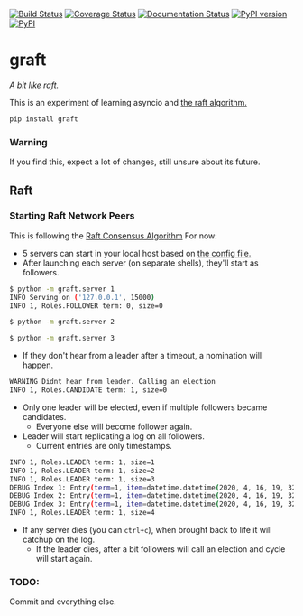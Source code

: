 [![Build Status](https://travis-ci.org/chrizzFTD/graft.svg?branch=master)](https://travis-ci.org/chrizzFTD/graft)
[![Coverage Status](https://coveralls.io/repos/github/chrizzFTD/graft/badge.svg)](https://coveralls.io/github/chrizzFTD/graft)
[![Documentation Status](https://readthedocs.org/projects/graft/badge/?version=latest)](https://graft.readthedocs.io/en/latest/?badge=latest)
[![PyPI version](https://badge.fury.io/py/graft.svg)](https://badge.fury.io/py/graft)
[![PyPI](https://img.shields.io/pypi/pyversions/graft.svg)](https://pypi.python.org/pypi/graft)

# graft
*A bit like raft.*

This is an experiment of learning asyncio and [the raft algorithm.](https://raft.github.io/)

```bash
pip install graft
```
### Warning
If you find this, expect a lot of changes, still unsure about its future.

## Raft
### Starting Raft Network Peers
This is following the [Raft Consensus Algorithm](https://raft.github.io/)
For now:
- 5 servers can start in your local host based on [the config file.](graft/config.py)
- After launching each server (on separate shells), they'll start as followers.
```bash
$ python -m graft.server 1
INFO Serving on ('127.0.0.1', 15000)
INFO 1, Roles.FOLLOWER term: 0, size=0
```
```bash
$ python -m graft.server 2
```
```bash
$ python -m graft.server 3
```
- If they don't hear from a leader after a timeout, a nomination will happen.
```bash
WARNING Didnt hear from leader. Calling an election
INFO 1, Roles.CANDIDATE term: 1, size=0
```
- Only one leader will be elected, even if multiple followers became candidates.
    - Everyone else will become follower again.
- Leader will start replicating a log on all followers.
    - Current entries are only timestamps.
```bash
INFO 1, Roles.LEADER term: 1, size=1
INFO 1, Roles.LEADER term: 1, size=2
INFO 1, Roles.LEADER term: 1, size=3
DEBUG Index 1: Entry(term=1, item=datetime.datetime(2020, 4, 16, 19, 32, 27, 171511))
DEBUG Index 2: Entry(term=1, item=datetime.datetime(2020, 4, 16, 19, 32, 27, 674029))
DEBUG Index 3: Entry(term=1, item=datetime.datetime(2020, 4, 16, 19, 32, 28, 176315))
INFO 1, Roles.LEADER term: 1, size=4
```
- If any server dies (you can `ctrl+c`), when brought back to life it will catchup on the log.
    - If the leader dies, after a bit followers will call an election and cycle will start again.

### TODO:
Commit and everything else.